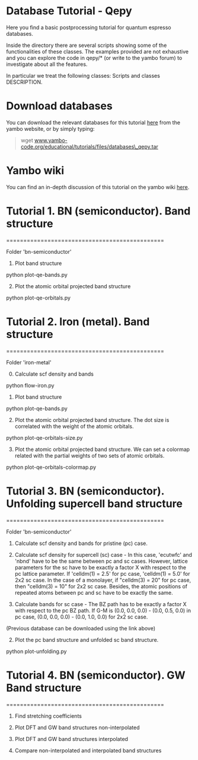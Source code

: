 Database Tutorial - Qepy
========

Here you find a basic postprocessing tutorial for quantum espresso databases.

Inside the directory there are several scripts showing some of the functionalities of these classes. The examples provided are not exhaustive and you can explore the code in qepy/\* (or write to the yambo forum) to investigate about all the features.

In particular we treat the following classes:
Scripts and classes DESCRIPTION.

# Download databases
You can download the relevant databases for this tutorial [here](www.yambo-code.org/educational/tutorials/files/databases\_qepy.tar) from the yambo website, or by simply typing:
> wget www.yambo-code.org/educational/tutorials/files/databases\_qepy.tar

# Yambo wiki
You can find an in-depth discussion of this tutorial on the yambo wiki [here](http://www.yambo-code.org/wiki/index.php?title=Yambopy_tutorial:_band_structures).

# Tutorial 1. BN (semiconductor). Band structure
==============================================

Folder 'bn-semiconductor'

1. Plot band structure

python plot-qe-bands.py

2. Plot the atomic orbital projected band structure

python plot-qe-orbitals.py

# Tutorial 2. Iron (metal). Band structure
==============================================

Folder 'iron-metal'

0. Calculate scf density and bands

python flow-iron.py

1. Plot band structure

python plot-qe-bands.py

2. Plot the atomic orbital projected band structure. The dot size is correlated
with the weight of the atomic orbitals.

python plot-qe-orbitals-size.py

3. Plot the atomic orbital projected band structure. We can set a colormap
   related with the partial weights of two sets of atomic orbitals.

python plot-qe-orbitals-colormap.py

# Tutorial 3. BN (semiconductor). Unfolding supercell band structure
==============================================

Folder 'bn-semiconductor'

1. Calculate scf density and bands for pristine (pc) case.

2. Calculate scf density for supercell (sc) case - In this case, 'ecutwfc' and 'nbnd' have to be the same between pc and sc cases. However, lattice parameters for the sc have to be exactly a factor X with respect to the pc lattice parameter. If 'celldm(1) = 2.5' for pc case, 'celldm(1) = 5.0' for 2x2 sc case. In the case of a monolayer, if "celldm(3) = 20" for pc case, then "celldm(3) = 10" for 2x2 sc case. Besides, the atomic positions of repeated atoms between pc and sc have to be exactly the same.

2. Calculate bands for sc case - The BZ path has to be exactly a factor X with respect to the pc BZ path. If G-M is (0.0, 0.0, 0.0) - (0.0, 0.5, 0.0) in pc case, (0.0, 0.0, 0.0) - (0.0, 1.0, 0.0) for 2x2 sc case.

(Previous database can be downloaded using the link above)

2. Plot the pc band structure and unfolded sc band structure.

python plot-unfolding.py

# Tutorial 4. BN (semiconductor). GW Band structure
==============================================

1. Find stretching coefficients

2. Plot DFT and GW band structures non-interpolated

3. Plot DFT and GW band structures interpolated

4. Compare non-interpolated and interpolated band structures

